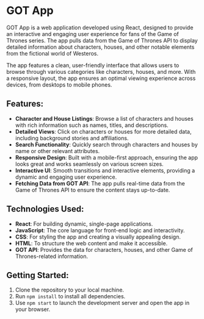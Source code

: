 # GOT App

GOT App is a web application developed using React, designed to provide an interactive and engaging user experience for fans of the Game of Thrones series. The app pulls data from the Game of Thrones API to display detailed information about characters, houses, and other notable elements from the fictional world of Westeros.

The app features a clean, user-friendly interface that allows users to browse through various categories like characters, houses, and more. With a responsive layout, the app ensures an optimal viewing experience across devices, from desktops to mobile phones.

## Features:
- **Character and House Listings**: Browse a list of characters and houses with rich information such as names, titles, and descriptions.
- **Detailed Views**: Click on characters or houses for more detailed data, including background stories and affiliations.
- **Search Functionality**: Quickly search through characters and houses by name or other relevant attributes.
- **Responsive Design**: Built with a mobile-first approach, ensuring the app looks great and works seamlessly on various screen sizes.
- **Interactive UI**: Smooth transitions and interactive elements, providing a dynamic and engaging user experience.
- **Fetching Data from GOT API**: The app pulls real-time data from the Game of Thrones API to ensure the content stays up-to-date.

## Technologies Used:
- **React**: For building dynamic, single-page applications.
- **JavaScript**: The core language for front-end logic and interactivity.
- **CSS**: For styling the app and creating a visually appealing design.
- **HTML**: To structure the web content and make it accessible.
- **GOT API**: Provides the data for characters, houses, and other Game of Thrones-related information.

## Getting Started:
1. Clone the repository to your local machine.
2. Run `npm install` to install all dependencies.
3. Use `npm start` to launch the development server and open the app in your browser.
